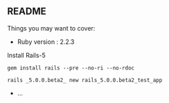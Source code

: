 ## README

Things you may want to cover:

* Ruby version : 2.2.3

Install Rails-5

```
gem install rails --pre --no-ri --no-rdoc

rails _5.0.0.beta2_ new rails_5.0.0.beta2_test_app

```


* ...
